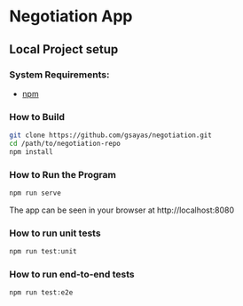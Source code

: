 # Negotiation App

## Local Project setup

### System Requirements:
* [npm](https://www.npmjs.com/get-npm)


### How to Build

```bash
git clone https://github.com/gsayas/negotiation.git
cd /path/to/negotiation-repo
npm install
```

### How to Run the Program

```bash
npm run serve
```
The app can be seen in your browser at http://localhost:8080


### How to run unit tests
```bash
npm run test:unit
```

### How to run end-to-end tests
```bash
npm run test:e2e
```